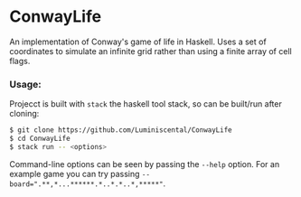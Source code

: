 # ConwayLife

An implementation of Conway's game of life in Haskell. Uses a set of coordinates to simulate an
infinite grid rather than using a finite array of cell flags.

### Usage:

Projecct is built with `stack` the haskell tool stack, so can be built/run after cloning:

```sh
$ git clone https://github.com/Luminiscental/ConwayLife
$ cd ConwayLife
$ stack run -- <options>
```

Command-line options can be seen by passing the `--help` option.
For an example game you can try passing `--board=".**,*...******.*..*.*..*,*****"`.

